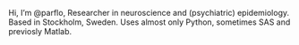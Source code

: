 Hi, I’m @parflo, 
Researcher in neuroscience and (psychiatric) epidemiology. Based in Stockholm, Sweden. Uses almost only Python, sometimes SAS and previosly Matlab. 

<!---
parflo/parflo is a ✨ special ✨ repository because its `README.md` (this file) appears on your GitHub profile.
You can click the Preview link to take a look at your changes.
--->
